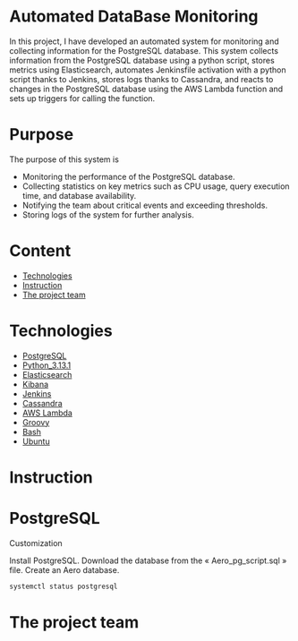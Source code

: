 # Automated DataBase Monitoring

In this project, I have developed an automated system for monitoring and collecting information for the PostgreSQL database. This system collects information from the PostgreSQL database using a python script, stores metrics using Elasticsearch, automates Jenkinsfile activation with a python script thanks to Jenkins, stores logs thanks to Cassandra, and reacts to changes in the PostgreSQL database using the AWS Lambda function and sets up triggers for calling the function.


# Purpose

The purpose of this system is 

- Monitoring the performance of the PostgreSQL database.
- Collecting statistics on key metrics such as CPU usage, query execution time, and database availability.
- Notifying the team about critical events and exceeding thresholds.
- Storing logs of the system for further analysis.


# Content

- [Technologies](#Technologies)
- [Instruction](#Instruction)
- [The project team](#The_project_team)

# Technologies

- [PostgreSQL](#PostgreSQL)
- [Python_3.13.1](#Python_3.13.1)
- [Elasticsearch](#Elasticsearch)
- [Kibana](#Kibana)
- [Jenkins](#Jenkins)
- [Cassandra](#Cassandra)
- [AWS Lambda](#AWS_Lambda)
- [Groovy](#Groovy)
- [Bash](#Bash)
- [Ubuntu](#Ubuntu)

# Instruction

# PostgreSQL

Customization 

Install PostgreSQL. Download the database from the « Aero_pg_script.sql » file. Create an Aero database.







```Bash
systemctl status postgresql
```
# The project team

